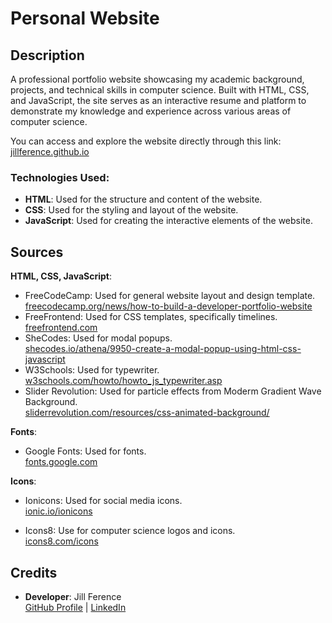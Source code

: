 # Personal Website
## Description
A professional portfolio website showcasing my academic background, projects, and technical skills in computer science. Built with HTML, CSS, and JavaScript, the site serves as an interactive resume and platform to demonstrate my knowledge and experience across various areas of computer science. 

You can access and explore the website directly through this link: [jillference.github.io](https://jillference.github.io)

### Technologies Used:
- **HTML**: Used for the structure and content of the website.
- **CSS**: Used for the styling and layout of the website.
- **JavaScript**: Used for creating the interactive elements of the website.

## Sources
**HTML, CSS, JavaScript**:  
- FreeCodeCamp: Used for general website layout and design template.
  <br>[freecodecamp.org/news/how-to-build-a-developer-portfolio-website](https://www.freecodecamp.org/news/how-to-build-a-developer-portfolio-website/)
- FreeFrontend: Used for CSS templates, specifically timelines.
  <br>[freefrontend.com](https://freefrontend.com/css-timelines/page/2/)<br>
- SheCodes: Used for modal popups.
  <br>[shecodes.io/athena/9950-create-a-modal-popup-using-html-css-javascript](https://www.shecodes.io/athena/9950-create-a-modal-popup-using-html-css-javascript)
- W3Schools: Used for typewriter.
  <br>[w3schools.com/howto/howto_js_typewriter.asp](https://www.w3schools.com/howto/howto_js_typewriter.asp)
- Slider Revolution: Used for particle effects from Moderm Gradient Wave Background.
  <br>[sliderrevolution.com/resources/css-animated-background/](https://www.sliderrevolution.com/resources/css-animated-background/)

**Fonts**:  
- Google Fonts: Used for fonts.
  <br>[fonts.google.com](https://fonts.google.com/)

**Icons**:  
- Ionicons: Used for social media icons.
  <br>[ionic.io/ionicons](https://ionic.io/ionicons)
  
- Icons8: Use for computer science logos and icons.
  <br>[icons8.com/icons](https://icons8.com/icons/)

## Credits
- **Developer**: Jill Ference  
  [GitHub Profile](https://github.com/jillference) | [LinkedIn](https://linkedin.com/in/jillference)
